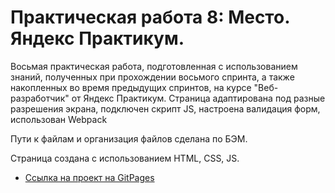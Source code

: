 # Практическая работа 8: Место. Яндекс Практикум.

Восьмая практическая работа, подготовленная с использованием знаний, полученных при прохождении восьмого спринта, а также накопленных во время предыдущих спринтов, на курсе "Веб-разработчик" от Яндекс Практикум. Страница адаптирована под разные разрешения экрана, подключен скрипт JS, настроена валидация форм, использован Webpack

Пути к файлам и организация файлов сделана по БЭМ.

Страница создана с использованием HTML, CSS, JS.


* [Ссылка на проект на GitPages](https://kerjanoid.github.io/mesto/)
